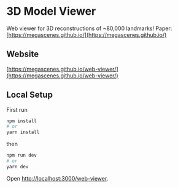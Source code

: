 # 3D Model Viewer
Web viewer for 3D reconstructions of ~80,000 landmarks!
Paper: [https://megascenes.github.io/](https://megascenes.github.io/)

## Website
[https://megascenes.github.io/web-viewer/](https://megascenes.github.io/web-viewer/)

## Local Setup

First run
```bash
npm install
# or
yarn install
```
then
```bash
npm run dev
# or
yarn dev
```

Open [http://localhost:3000/web-viewer](http://localhost:3000/web-viewer).
